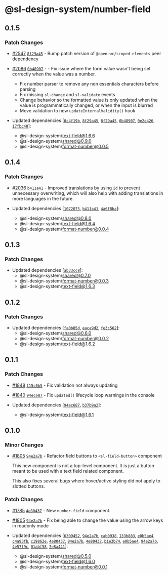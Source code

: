 # @sl-design-system/number-field

## 0.1.5

### Patch Changes

- [#2547](https://github.com/sl-design-system/components/pull/2547) [`8f29a45`](https://github.com/sl-design-system/components/commit/8f29a4527d8fbe2bace08e32e31ba93aee0baf68) - Bump patch version of `@open-wc/scoped-elements` peer dependency

- [#2086](https://github.com/sl-design-system/components/pull/2086) [`0b48907`](https://github.com/sl-design-system/components/commit/0b48907b54289cbfd37266d870a42baba071ba1a) - - Fix issue where the form value wasn't being set correctly when the value was a number.
  - Fix number parser to remove any non essentials characters before parsing
  - Fix missing `sl-change` and `sl-validate` events
  - Change behavior so the formatted value is only updated when the value is programmatically changed, or when the input is blurred
  - Move validation to new `updateInternalValidity()` hook
- Updated dependencies [[`0c4f19b`](https://github.com/sl-design-system/components/commit/0c4f19beb6f66b6cba944c6bc4589252113554fb), [`8f29a45`](https://github.com/sl-design-system/components/commit/8f29a4527d8fbe2bace08e32e31ba93aee0baf68), [`8f29a45`](https://github.com/sl-design-system/components/commit/8f29a4527d8fbe2bace08e32e31ba93aee0baf68), [`0b48907`](https://github.com/sl-design-system/components/commit/0b48907b54289cbfd37266d870a42baba071ba1a), [`0e2e426`](https://github.com/sl-design-system/components/commit/0e2e426041997a299f3e35bcde499909d62f7ce9), [`17fbc40`](https://github.com/sl-design-system/components/commit/17fbc404a27bada6a5013c84c34a2936de604f16)]:
  - @sl-design-system/text-field@1.6.6
  - @sl-design-system/shared@0.9.0
  - @sl-design-system/format-number@0.0.5

## 0.1.4

### Patch Changes

- [#2036](https://github.com/sl-design-system/components/pull/2036) [`b411a41`](https://github.com/sl-design-system/components/commit/b411a415b496b0ca15677b58ca41c7d770833b6e) - Improved translations by using `id` to prevent unnecessary overwriting, which will also help with adding translations in more languages in the future.

- Updated dependencies [[`1072075`](https://github.com/sl-design-system/components/commit/1072075e3f1b5f0bf8b07dc1f89fd39b9f7103d0), [`b411a41`](https://github.com/sl-design-system/components/commit/b411a415b496b0ca15677b58ca41c7d770833b6e), [`4a6f8ba`](https://github.com/sl-design-system/components/commit/4a6f8ba02f49e8be7b37028c9b6a558ad91d9664)]:
  - @sl-design-system/shared@0.8.0
  - @sl-design-system/text-field@1.6.4
  - @sl-design-system/format-number@0.0.4

## 0.1.3

### Patch Changes

- Updated dependencies [[`ab33cc8`](https://github.com/sl-design-system/components/commit/ab33cc86cc01480fb20206be689f9bbdb62bf0ad)]:
  - @sl-design-system/shared@0.7.0
  - @sl-design-system/format-number@0.0.3
  - @sl-design-system/text-field@1.6.3

## 0.1.2

### Patch Changes

- Updated dependencies [[`fa0b85d`](https://github.com/sl-design-system/components/commit/fa0b85d46c08018cd43de432c3a9705e7aede2c8), [`eaca9d2`](https://github.com/sl-design-system/components/commit/eaca9d24a6086d7a60dc5efc5332f16e80485d36), [`fe3c562`](https://github.com/sl-design-system/components/commit/fe3c562d4e18ab93e9209aaab1a604774cfba5fb)]:
  - @sl-design-system/shared@0.6.0
  - @sl-design-system/format-number@0.0.2
  - @sl-design-system/text-field@1.6.2

## 0.1.1

### Patch Changes

- [#1848](https://github.com/sl-design-system/components/pull/1848) [`f15c0b5`](https://github.com/sl-design-system/components/commit/f15c0b5dd49957f480898eb90759a8681970beb1) - Fix validation not always updating

- [#1840](https://github.com/sl-design-system/components/pull/1840) [`94ec687`](https://github.com/sl-design-system/components/commit/94ec687d8d37f12dd569c902dd777b965ae3a029) - Fix `updated()` lifecycle loop warnings in the console

- Updated dependencies [[`94ec687`](https://github.com/sl-design-system/components/commit/94ec687d8d37f12dd569c902dd777b965ae3a029), [`b37b9a2`](https://github.com/sl-design-system/components/commit/b37b9a26dd9b0b0fe2f412a08803e75168cc4f1c)]:
  - @sl-design-system/text-field@1.6.1

## 0.1.0

### Minor Changes

- [#1805](https://github.com/sl-design-system/components/pull/1805) [`94e2a7b`](https://github.com/sl-design-system/components/commit/94e2a7bf1ccaaa9d547654603554cc6bdfdf66fb) - Refactor field buttons to `<sl-field-button>` component

  This new component is not a top-level component. It is just a button
  meant to be used with a text field related component.

  This also fixes several bugs where hover/active styling did not apply to
  slotted buttons.

### Patch Changes

- [#1785](https://github.com/sl-design-system/components/pull/1785) [`4e80437`](https://github.com/sl-design-system/components/commit/4e804374c3a02e88b04e4c1df662967740461f7c) - New `number-field` component.

- [#1805](https://github.com/sl-design-system/components/pull/1805) [`94e2a7b`](https://github.com/sl-design-system/components/commit/94e2a7bf1ccaaa9d547654603554cc6bdfdf66fb) - Fix being able to change the value using the arrow keys in readonly mode

- Updated dependencies [[`6309452`](https://github.com/sl-design-system/components/commit/63094521a7b262bd80c1a9a377086093d2844a8d), [`94e2a7b`](https://github.com/sl-design-system/components/commit/94e2a7bf1ccaaa9d547654603554cc6bdfdf66fb), [`cab0938`](https://github.com/sl-design-system/components/commit/cab093898b324073801945fc3771eec2014d6652), [`133b883`](https://github.com/sl-design-system/components/commit/133b883234d911dabe37bd3c8acef26afea20fe9), [`e0b5ae4`](https://github.com/sl-design-system/components/commit/e0b5ae44fd61afd603927522fc8024c6ae7829bb), [`c4a93fb`](https://github.com/sl-design-system/components/commit/c4a93fba6f40b8e843a169117dfdd331a5d9d6e6), [`c19862e`](https://github.com/sl-design-system/components/commit/c19862e56455c3d8e27a9afc33bf684f89b04b75), [`4e80437`](https://github.com/sl-design-system/components/commit/4e804374c3a02e88b04e4c1df662967740461f7c), [`94e2a7b`](https://github.com/sl-design-system/components/commit/94e2a7bf1ccaaa9d547654603554cc6bdfdf66fb), [`4e80437`](https://github.com/sl-design-system/components/commit/4e804374c3a02e88b04e4c1df662967740461f7c), [`b1e3b74`](https://github.com/sl-design-system/components/commit/b1e3b741e78400e3755ddaa0c5c4fdeed2e3f960), [`e0b5ae4`](https://github.com/sl-design-system/components/commit/e0b5ae44fd61afd603927522fc8024c6ae7829bb), [`94e2a7b`](https://github.com/sl-design-system/components/commit/94e2a7bf1ccaaa9d547654603554cc6bdfdf66fb), [`4e57f9c`](https://github.com/sl-design-system/components/commit/4e57f9c60835a07db45f74fde73a3bf13b6abe51), [`01abf58`](https://github.com/sl-design-system/components/commit/01abf5833d364a76dbdf4e0df0587d0fbec3848e), [`7e8a441`](https://github.com/sl-design-system/components/commit/7e8a441b053715b896bb7ef775d4a24a93a5a9dd)]:
  - @sl-design-system/shared@0.5.0
  - @sl-design-system/text-field@1.6.0
  - @sl-design-system/format-number@0.0.1
